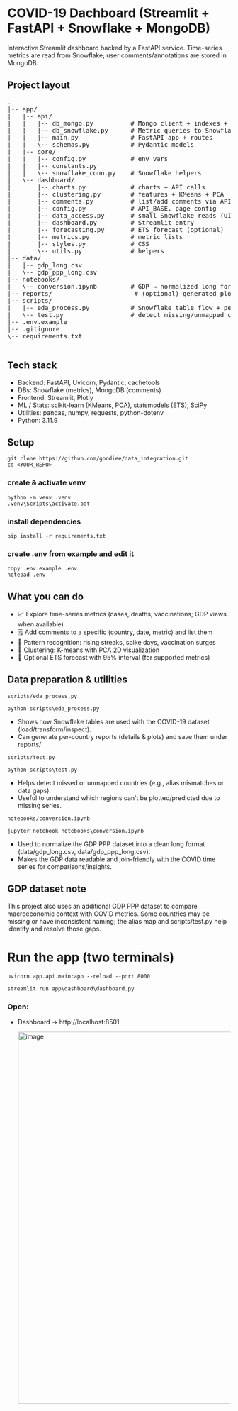 # COVID-19 Dachboard (Streamlit + FastAPI + Snowflake + MongoDB)

Interactive Streamlit dashboard backed by a FastAPI service.
Time-series metrics are read from Snowflake; user comments/annotations are stored in MongoDB.

## Project layout
<pre>
.
|-- app/
|   |-- api/
|   |   |-- db_mongo.py          # Mongo client + indexes + CRUD
|   |   |-- db_snowflake.py      # Metric queries to Snowflake
|   |   |-- main.py              # FastAPI app + routes
|   |   \-- schemas.py           # Pydantic models
|   |-- core/
|   |   |-- config.py            # env vars
|   |   |-- constants.py
|   |   \-- snowflake_conn.py    # Snowflake helpers
|   \-- dashboard/
|       |-- charts.py            # charts + API calls
|       |-- clustering.py        # features + KMeans + PCA
|       |-- comments.py          # list/add comments via API
|       |-- config.py            # API_BASE, page config
|       |-- data_access.py       # small Snowflake reads (UI/MR)
|       |-- dashboard.py         # Streamlit entry
|       |-- forecasting.py       # ETS forecast (optional)
|       |-- metrics.py           # metric lists
|       |-- styles.py            # CSS
|       \-- utils.py             # helpers
|-- data/
|   |-- gdp_long.csv
|   \-- gdp_ppp_long.csv
|-- notebooks/
|   \-- conversion.ipynb         # GDP → normalized long format
|-- reports/                      # (optional) generated plots/reports
|-- scripts/
|   |-- eda_process.py           # Snowflake table flow + per-country reports
|   \-- test.py                  # detect missing/unmapped countries
|-- .env.example
|-- .gitignore
\-- requirements.txt

</pre>

## Tech stack

- Backend: FastAPI, Uvicorn, Pydantic, cachetools
- DBs: Snowflake (metrics), MongoDB (comments)
- Frontend: Streamlit, Plotly
- ML / Stats: scikit-learn (KMeans, PCA), statsmodels (ETS), SciPy
- Utilities: pandas, numpy, requests, python-dotenv
- Python: 3.11.9

## Setup 

```
git clone https://github.com/goodiee/data_integration.git
cd <YOUR_REPO>
```
### create & activate venv
```
python -m venv .venv
.venv\Scripts\activate.bat
```

### install dependencies
```
pip install -r requirements.txt
```

### create .env from example and edit it
```
copy .env.example .env
notepad .env
```


## What you can do

- 📈 Explore time-series metrics (cases, deaths, vaccinations; GDP views when available)
- 🗒️ Add comments to a specific (country, date, metric) and list them
- 🔎 Pattern recognition: rising streaks, spike days, vaccination surges
- 🧩 Clustering: K-means with PCA 2D visualization
- 🔮 Optional ETS forecast with 95% interval (for supported metrics)

## Data preparation & utilities

```
scripts/eda_process.py
```
```
python scripts\eda_process.py
```
- Shows how Snowflake tables are used with the COVID-19 dataset (load/transform/inspect).
- Can generate per-country reports (details & plots) and save them under reports/

```
scripts/test.py
```
```
python scripts\test.py
```
- Helps detect missed or unmapped countries (e.g., alias mismatches or data gaps).
- Useful to understand which regions can’t be plotted/predicted due to missing series.

```
notebooks/conversion.ipynb
```
```
jupyter notebook notebooks\conversion.ipynb
```
- Used to normalize the GDP PPP dataset into a clean long format (data/gdp_long.csv, data/gdp_ppp_long.csv).
- Makes the GDP data readable and join-friendly with the COVID time series for comparisons/insights.

 ## GDP dataset note

This project also uses an additional GDP PPP dataset to compare macroeconomic context with COVID metrics.
Some countries may be missing or have inconsistent naming; the alias map and scripts/test.py help identify and resolve those gaps.


# Run the app (two terminals)
```
uvicorn app.api.main:app --reload --port 8000
```
```
streamlit run app\dashboard\dashboard.py
```

### Open:

- Dashboard → http://localhost:8501

  <img width="1732" height="839" alt="image" src="https://github.com/user-attachments/assets/cd16f8b8-44ae-43c3-8c65-36b6494da90d" />

